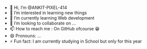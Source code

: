 - 👋 Hi, I’m @ANKIT-PIXEL-414
- 👀 I’m interested in learning new things 
- 🌱 I’m currently learning Web development 
- 💞️ I’m looking to collaborate on ...
- 📫 How to reach me : On GitHub ofcourse 😁 
- 😄 Pronouns: ...
- ⚡ Fun fact: I am currently studying in School but only for this year

<!---
ANKIT-PIXEL-414/ANKIT-PIXEL-414 is a ✨ special ✨ repository because its `README.md` (this file) appears on your GitHub profile.
You can click the Preview link to take a look at your changes.
--->

